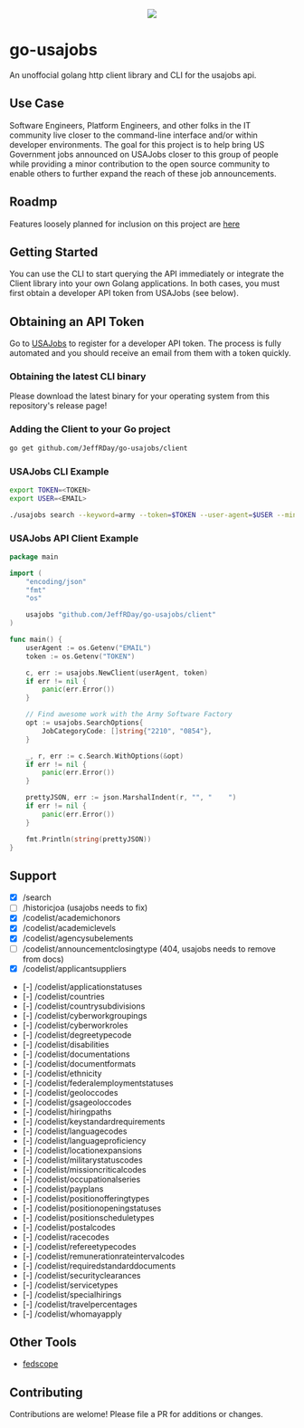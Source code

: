 
<p align="center">
    <a href="https://github.com/JeffRDay/go-usajobs/releases" alt="Release">
        <img src="https://img.shields.io/github/v/release/jeffrday/go-usajobs" /></a>
</p>

# go-usajobs

An unoffocial golang http client library and CLI for the usajobs api.

## Use Case

Software Engineers, Platform Engineers, and other folks in the IT community live
closer to the command-line interface and/or within developer environments. The 
goal for this project is to help bring US Government jobs announced on USAJobs
closer to this group of people while providing a minor contribution to the open 
source community to enable others to further expand the reach of these job
announcements.

## Roadmp

Features loosely planned for inclusion on this project are [here](roadmap.md)

## Getting Started

You can use the CLI to start querying the API immediately or integrate
the Client library into your own Golang applications. In both cases, you must
first obtain a developer API token from USAJobs (see below).

## Obtaining an API Token

Go to [USAJobs](https://developer.usajobs.gov/apirequest/) to register for
a developer API token. The process is fully automated and you should receive
an email from them with a token quickly.

### Obtaining the latest CLI binary

Please download the latest binary for your operating system from this repository's
release page!

### Adding the Client to your Go project

```bash
go get github.com/JeffRDay/go-usajobs/client
```

### USAJobs CLI Example

```bash
export TOKEN=<TOKEN>
export USER=<EMAIL>

./usajobs search --keyword=army --token=$TOKEN --user-agent=$USER --min-salary=80,000
```

### USAJobs API Client Example

```go
package main

import (
	"encoding/json"
	"fmt"
	"os"

	usajobs "github.com/JeffRDay/go-usajobs/client"
)

func main() {
	userAgent := os.Getenv("EMAIL")
	token := os.Getenv("TOKEN")

	c, err := usajobs.NewClient(userAgent, token)
	if err != nil {
		panic(err.Error())
	}

	// Find awesome work with the Army Software Factory
	opt := usajobs.SearchOptions{
		JobCategoryCode: []string{"2210", "0854"},
	}

	_, r, err := c.Search.WithOptions(&opt)
	if err != nil {
		panic(err.Error())
	}

	prettyJSON, err := json.MarshalIndent(r, "", "    ")
	if err != nil {
		panic(err.Error())
	}

	fmt.Println(string(prettyJSON))
}
```

## Support

- [X] /search
- [ ] /historicjoa (usajobs needs to fix)
- [X] /codelist/academichonors
- [X] /codelist/academiclevels
- [X] /codelist/agencysubelements
- [ ] /codelist/announcementclosingtype (404, usajobs needs to remove from docs)
- [X] /codelist/applicantsuppliers
- [-] /codelist/applicationstatuses
- [-] /codelist/countries
- [-] /codelist/countrysubdivisions
- [-] /codelist/cyberworkgroupings
- [-] /codelist/cyberworkroles
- [-] /codelist/degreetypecode
- [-] /codelist/disabilities
- [-] /codelist/documentations
- [-] /codelist/documentformats
- [-] /codelist/ethnicity
- [-] /codelist/federalemploymentstatuses
- [-] /codelist/geoloccodes
- [-] /codelist/gsageoloccodes
- [-] /codelist/hiringpaths
- [-] /codelist/keystandardrequirements
- [-] /codelist/languagecodes
- [-] /codelist/languageproficiency
- [-] /codelist/locationexpansions
- [-] /codelist/militarystatuscodes
- [-] /codelist/missioncriticalcodes
- [-] /codelist/occupationalseries
- [-] /codelist/payplans
- [-] /codelist/positionofferingtypes
- [-] /codelist/positionopeningstatuses
- [-] /codelist/positionscheduletypes
- [-] /codelist/postalcodes
- [-] /codelist/racecodes
- [-] /codelist/refereetypecodes
- [-] /codelist/remunerationrateintervalcodes
- [-] /codelist/requiredstandarddocuments
- [-] /codelist/securityclearances
- [-] /codelist/servicetypes
- [-] /codelist/specialhirings
- [-] /codelist/travelpercentages
- [-] /codelist/whomayapply

## Other Tools

- [fedscope](https://www.fedscope.opm.gov/ibmcognos/bi/?perspective=home)

## Contributing

Contributions are welome! Please file a PR for additions or changes. 
